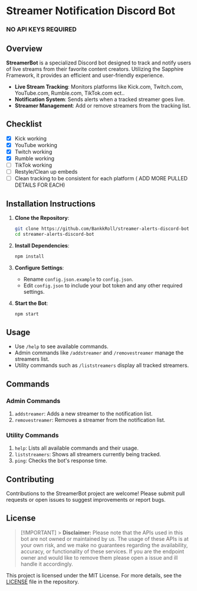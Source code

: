 # Streamer Notification Discord Bot

### NO API KEYS REQUIRED

## Overview

**StreamerBot** is a specialized Discord bot designed to track and notify users of live streams from their favorite content creators. Utilizing the Sapphire Framework, it provides an efficient and user-friendly experience.

- **Live Stream Tracking**: Monitors platforms like Kick.com, Twitch.com, YouTube.com, Rumble.com, TikTok.com ect..
- **Notification System**: Sends alerts when a tracked streamer goes live.
- **Streamer Management**: Add or remove streamers from the tracking list.

## Checklist

- [x] Kick working
- [x] YouTube working
- [x] Twitch working
- [x] Rumble working
- [ ] TikTok working
- [ ] Restyle/Clean up embeds
- [ ] Clean tracking to be consistent for each platform ( ADD MORE PULLED DETAILS FOR EACH)

## Installation Instructions

1. **Clone the Repository**:

   ```sh
   git clone https://github.com/BankkRoll/streamer-alerts-discord-bot
   cd streamer-alerts-discord-bot
   ```

2. **Install Dependencies**:

   ```sh
   npm install
   ```

3. **Configure Settings**:

   - Rename `config.json.example` to `config.json`.
   - Edit `config.json` to include your bot token and any other required settings.

4. **Start the Bot**:
   ```sh
   npm start
   ```

## Usage

- Use `/help` to see available commands.
- Admin commands like `/addstreamer` and `/removestreamer` manage the streamers list.
- Utility commands such as `/liststreamers` display all tracked streamers.

## Commands

### Admin Commands

1. `addstreamer`: Adds a new streamer to the notification list.
2. `removestreamer`: Removes a streamer from the notification list.

### Utility Commands

1. `help`: Lists all available commands and their usage.
2. `liststreamers`: Shows all streamers currently being tracked.
3. `ping`: Checks the bot's response time.

## Contributing

Contributions to the StreamerBot project are welcome! Please submit pull requests or open issues to suggest improvements or report bugs.

## License

> [!IMPORTANT] > **Disclaimer:**
> Please note that the APIs used in this bot are not owned or maintained by us. The usage of these APIs is at your own risk, and we make no guarantees regarding the availability, accuracy, or functionality of these services. If you are the endpoint owner and would like to remove them please open a issue and ill handle it accordingly.

This project is licensed under the MIT License. For more details, see the [LICENSE](./LICENSE) file in the repository.
